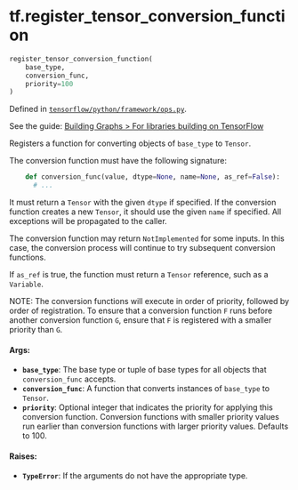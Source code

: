 <div itemscope itemtype="http://developers.google.com/ReferenceObject">
<meta itemprop="name" content="tf.register_tensor_conversion_function" />
</div>

# tf.register_tensor_conversion_function

``` python
register_tensor_conversion_function(
    base_type,
    conversion_func,
    priority=100
)
```



Defined in [`tensorflow/python/framework/ops.py`](https://www.tensorflow.org/code/tensorflow/python/framework/ops.py).

See the guide: [Building Graphs > For libraries building on TensorFlow](../../../api_guides/python/framework.md#For_libraries_building_on_TensorFlow)

Registers a function for converting objects of `base_type` to `Tensor`.

The conversion function must have the following signature:

```python
    def conversion_func(value, dtype=None, name=None, as_ref=False):
      # ...
```

It must return a `Tensor` with the given `dtype` if specified. If the
conversion function creates a new `Tensor`, it should use the given
`name` if specified. All exceptions will be propagated to the caller.

The conversion function may return `NotImplemented` for some
inputs. In this case, the conversion process will continue to try
subsequent conversion functions.

If `as_ref` is true, the function must return a `Tensor` reference,
such as a `Variable`.

NOTE: The conversion functions will execute in order of priority,
followed by order of registration. To ensure that a conversion function
`F` runs before another conversion function `G`, ensure that `F` is
registered with a smaller priority than `G`.

#### Args:

* <b>`base_type`</b>: The base type or tuple of base types for all objects that
    `conversion_func` accepts.
* <b>`conversion_func`</b>: A function that converts instances of `base_type` to
    `Tensor`.
* <b>`priority`</b>: Optional integer that indicates the priority for applying this
    conversion function. Conversion functions with smaller priority values
    run earlier than conversion functions with larger priority values.
    Defaults to 100.


#### Raises:

* <b>`TypeError`</b>: If the arguments do not have the appropriate type.